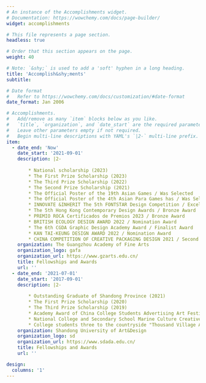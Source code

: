 ```yaml
---
# An instance of the Accomplishments widget.
# Documentation: https://wowchemy.com/docs/page-builder/
widget: accomplishments

# This file represents a page section.
headless: true

# Order that this section appears on the page.
weight: 40

# Note: `&shy;` is used to add a 'soft' hyphen in a long heading.
title: 'Accomplish&shy;ments'
subtitle:

# Date format
#   Refer to https://wowchemy.com/docs/customization/#date-format
date_format: Jan 2006

# Accomplishments.
#   Add/remove as many `item` blocks below as you like.
#   `title`, `organization`, and `date_start` are the required parameters.
#   Leave other parameters empty if not required.
#   Begin multi-line descriptions with YAML's `|2-` multi-line prefix.
item:
  - date_end: 'Now'
    date_start: '2021-09-01'
    description: |2-
    
        * National scholarship (2023)
        * The First Prize Scholarship (2023)
        * The Third Prize Scholarship (2022)
        * The Second Prize Scholarship (2021)
        * The Official Poster of the 19th Asian Games / Was Selected
        * The Official Poster of the 4th Asian Para Games has / Was Selected
        * INNOVATE &INHERIT The 5th FONTSTAR Design Competition / Excellence Award
        * The 5th Hong Kong Contemporary Design Awards / Bronze Award
        * PREMIO ROCA Certificados de Premios 2023 / Bronze Award
        * BRITISH ECOLOGY DESIGN AWARD 2022 / Nomination Award
        * The 6th CGDA Graphic Design Academy Award / Finalist Award
        * KAN TAI-KEUNG DESIGN AWARD 2022 / Nomination Award
        * CHINA COMPETITION OF CREATIVE PACKAGING DESIGN 2021 / Second Prize
    organization: The Guangzhou Academy of Fine Arts
    organization_logo: gafa
    organization_url: https://www.gzarts.edu.cn/
    title: Fellowships and Awards
    url: ''
  - date_end: '2021-07-01'
    date_start: '2017-09-01'
    description: |2-
    
        * Outstanding Graduate of Shandong Province (2021)
        * The First Prize Scholarship (2020)
        * The Third Prize Scholarship (2019)
        * Academy Award of China College Students Advertising Art Festival 2020 / Excellence Award
        * National College and Secondary School Marine Culture Creative Design Competition 2019 / Finalist Award
        * College students three to the countryside "Thousand Village Action" 2018 / provincial excellent team
    organization: Shandong University of Art&Design
    organization_logo: sd
    organization_url: https://www.sdada.edu.cn/
    title: Fellowships and Awards
    url: ''

design:
  columns: '1'
---
```


